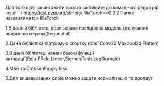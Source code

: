 Для того щоб завантажити просто скопіюйте до комадного рядка pip install -i https://test.pypi.org/simple/ IlliaTorch==0.0.2
Папка називатимется IlliaTorch

1.В данній бібліотеці реалізована послідовна модель тренування нейронної мережі(Sequential)

2.Дана бібліотtка підтримую сгортку (слої Conv2d,Maxpool2d,Flatten)

3.В данії бібліотеці наявні базові функції активації(Relu,PRelu,Linear,SigmoisTanh,LogSigmoid)

4.MSE та Crossenthropy loss

5.Для вищевказаних слоїв можно задати нормалізацію та дропаут
